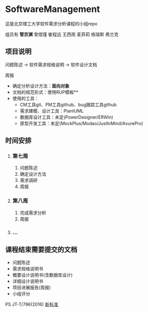 # SoftwareManagement

这是北京理工大学软件需求分析课程的小组repo

组员有 **管京渊** 曾煜瑾 崔程远 王西雨 麦菲莉 格瑞斯 弗兰克



## 项目说明

问题陈述 -> 软件需求规格说明 -> 软件设计文档

周报



- 确定分析设计方法：**面向对象**
- 文档的规范形式：使用RUP模板**
- 使用的工具：
  - CM工具git、PM工具github、bug跟踪工具github
  - 需求建模、设计工具：PlantUML
  - 数据库设计工具：未定(PowerDesigner/ERWin)
  - 原型开发工具：未定(MockPlus/Modao/JustInMind/AxurePro)





## 时间安排

1. ### 第七周 

   1. 问题陈述
   2. 确定设计方法
   3. 需求调研
   4. 周报

2. ### 第八周

   1. 完成需求分析
   2. 周报

3. ### ...



## 课程结束需要提交的文档

- 问题陈述
- 需求规格说明书
- 概要设计说明书(含数据库设计)
- 详细设计说明书
- 项目进展报告(周报)
- 小组评分



PS JT-T/796(2016) [新标准](https://max.book118.com/html/2015/1109/29021663.shtm)